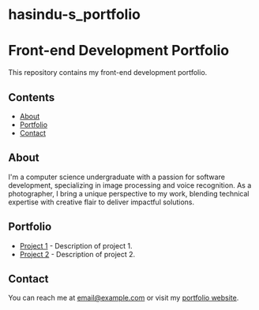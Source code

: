 # hasindu-s_portfolio
# Front-end Development Portfolio

This repository contains my front-end development portfolio.

## Contents

- [About](#about)
- [Portfolio](#portfolio)
- [Contact](#contact)

## About
I'm a computer science undergraduate with a passion for software development, specializing in image processing and voice recognition. As a photographer, I bring a unique perspective to my work, blending technical expertise with creative flair to deliver impactful solutions.

## Portfolio
- [Project 1](#) - Description of project 1.
- [Project 2](#) - Description of project 2.

## Contact
You can reach me at [email@example.com](mailto:email@example.com) or visit my [portfolio website](https://example.com).
